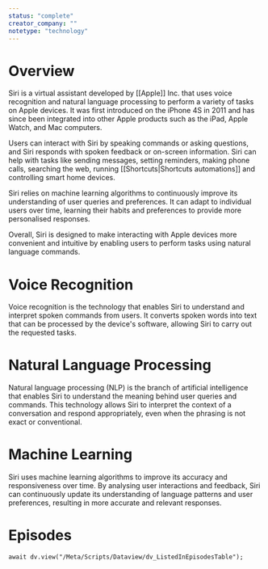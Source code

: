 ```yaml
---
status: "complete"
creator_company: ""
notetype: "technology"
---
```


# Overview
Siri is a virtual assistant developed by [[Apple]] Inc. that uses voice recognition and natural language processing to perform a variety of tasks on Apple devices. It was first introduced on the iPhone 4S in 2011 and has since been integrated into other Apple products such as the iPad, Apple Watch, and Mac computers.

Users can interact with Siri by speaking commands or asking questions, and Siri responds with spoken feedback or on-screen information. Siri can help with tasks like sending messages, setting reminders, making phone calls, searching the web, running [[Shortcuts|Shortcuts automations]] and controlling smart home devices.

Siri relies on machine learning algorithms to continuously improve its understanding of user queries and preferences. It can adapt to individual users over time, learning their habits and preferences to provide more personalised responses.

Overall, Siri is designed to make interacting with Apple devices more convenient and intuitive by enabling users to perform tasks using natural language commands.

# Voice Recognition
Voice recognition is the technology that enables Siri to understand and interpret spoken commands from users. It converts spoken words into text that can be processed by the device's software, allowing Siri to carry out the requested tasks.

# Natural Language Processing
Natural language processing (NLP) is the branch of artificial intelligence that enables Siri to understand the meaning behind user queries and commands. This technology allows Siri to interpret the context of a conversation and respond appropriately, even when the phrasing is not exact or conventional.

# Machine Learning
Siri uses machine learning algorithms to improve its accuracy and responsiveness over time. By analysing user interactions and feedback, Siri can continuously update its understanding of language patterns and user preferences, resulting in more accurate and relevant responses.

# Episodes
```dataviewjs
await dv.view("/Meta/Scripts/Dataview/dv_ListedInEpisodesTable");
```
